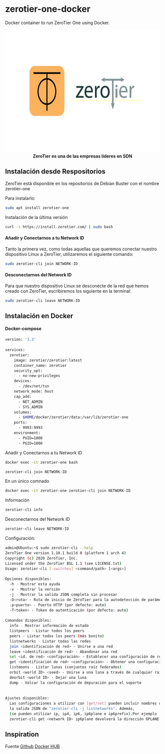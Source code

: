 # zerotier-one-docker

Docker container to run ZeroTier One using Docker.
<p align="center">
        <img src="https://github.com/JuanRodenas/Zerotier/blob/main/zerotier.jpg" alt="zerotier" width="800" height="400"/>
    </a>
    <br>
    <strong>ZeroTier es una de las empresas líderes en SDN</strong>
</p>
<!-- markdownlint-enable MD033 -->


## Instalación desde Respositorios
ZeroTier está disponible en los repositorios de Debian Buster con el nombre zerotier-one

Para instalarlo:
```bash
sudo apt install zerotier-one
```

Instalación de la última versión
```bash
curl -s https://install.zerotier.com/ | sudo bash
```

#### Añadir y Conectarnos a tu Network ID
Tanto la primera vez, como todas aquellas que queremos conectar nuestro dispositivo Linux a ZeroTier, utilizaremos el siguiente comando:
```bash
sudo zerotier-cli join NETWORK-ID
```

#### Desconectarnos del Network ID
Para que nuestro dispositivo Linux se desconecte de la red que hemos creado con ZeroTier, escribiremos los siguiente en la terminal:
```bash
sudo zerotier-cli leave NETWORK-ID
```

## Instalación en Docker
#### Docker-compose
```bash
version: '3.3'

services:
  zerotier:
    image: zerotier/zerotier:latest
    container_name: zerotier
    security_opt:
      - no-new-privileges
    devices:
      - /dev/net/tun
    network_mode: host
    cap_add:
      - NET_ADMIN
      - SYS_ADMIN
    volumes:
      - $HOME/docker/zerotier/data:/var/lib/zerotier-one
    ports:
      - 9993:9993
    environment:
      - PUID=1000
      - PGID=1000
```

Añadir y Conectarnos a tu Network ID
```bash
docker exec -it zerotier-one bash
```
```bash
zerotier-cli join NETWORK-ID
```
En un único comnado
```bash
docker exec -it zerotier-one zerotier-cli join NETWORK-ID
```
Información
```bash
zerotier-cli info
```
Desconectarnos del Network ID
```bash
zerotier-cli leave NETWORK-ID
```
Configuración:
```bash
admin@Ubuntu:~$ sudo zerotier-cli --help
ZeroTier One version 1.10.1 build 0 (platform 1 arch 4)
Copyright (c) 2020 ZeroTier, Inc.
Licensed under the ZeroTier BSL 1.1 (see LICENSE.txt)
Usage: zerotier-cli [-switches] <command/path> [<args>]

Opciones disponibles:
  -h - Mostrar esta ayuda
  -v - Mostrar la versión
  -j - Mostrar la salida JSON completa sin procesar
  -D<ruta> - Ruta de inicio de ZeroTier para la autodetección de parámetros
  -p<puerto> - Puerto HTTP (por defecto: auto)
  -T<token> - Token de autenticación (por defecto: auto)

Comandos disponibles:
  info - Mostrar información de estado
  listpeers - Listar todos los peers
  peers - Listar todos los peers (más bonito)
  listnetworks - Listar todas las redes
  join <identificación de red> - Unirse a una red
  leave <identificación de red> - Abandonar una red
  set <id. de red> <configuración> - Establecer una configuración de red
  get <identificación de red> <configuración> - Obtener una configuración de red
  listmoons - Listar lunas (conjuntos raíz federados)
  orbit <world ID> <seed> - Unirse a una luna a través de cualquier raíz miembro
  deorbit <world ID> - Dejar una luna
  dump - Volcar la configuración de depuración para el soporte


Ajustes disponibles:
  Las configuraciones a utilizar con [get/set] pueden incluir nombres de propiedades de 
  la salida JSON de "zerotier-cli -j listnetworks". Además, 
  (se pueden utilizar ip, ip4, ip6, ip6plane e ip6prefix).Por ejemplo
  zerotier-cli get <network ID> ip6plane devolverá la dirección 6PLANE asignada a este nodo.
```
## Inspiration

Fuente
    [Github](https://github.com/zerotier/ZeroTierOne)
    [Docker HUB](https://hub.docker.com/r/zerotier/zerotier)
